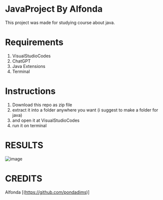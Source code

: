 # JavaProject By Alfonda
This project was made for studying course about java.

# Requirements
1. VisualStudioCodes
2. ChatGPT 
3. Java Extensions
4. Terminal

# Instructions
1. Download this repo as zip file
2. extract it into a folder anywhere you want (i suggest to make a folder for java)
3. and open it at VisualStudioCodes
4. run it on terminal
   
# RESULTS
![image](https://github.com/pondadims/javacourse/assets/156737323/e309b4ba-6e9a-41a7-9b39-95af7fc56fb7)

   
# CREDITS
Alfonda [(https://github.com/pondadims)]
